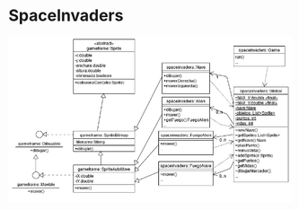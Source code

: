 # SpaceInvaders
![](https://raw.githubusercontent.com/vjfernandez/SpaceInvaders/master/uml-clases.png)
